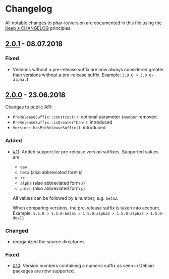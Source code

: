# Changelog

All notable changes to phar-io/version are documented in this file using the [Keep a CHANGELOG](http://keepachangelog.com/) principles.

## [2.0.1] - 08.07.2018

### Fixed

- Versions without a pre-release suffix are now always considered greater
than versions without a pre-release suffix. Example: `3.0.0 > 3.0.0-alpha.1`

## [2.0.0] - 23.06.2018

Changes to public API:

- `PreReleaseSuffix::construct()`: optional parameter `$number` removed
- `PreReleaseSuffix::isGreaterThan()`: introduced
- `Version::hasPreReleaseSuffix()`: introduced

### Added

- [#11](https://github.com/phar-io/version/issues/11): Added support for pre-release version suffixes. Supported values are:
  - `dev`
  - `beta` (also abbreviated form `b`)
  - `rc`
  - `alpha` (also abbreviated form `a`)
  - `patch` (also abbreviated form `p`)

  All values can be followed by a number, e.g. `beta3`.

  When comparing versions, the pre-release suffix is taken into account. Example:
`1.5.0 > 1.5.0-beta1 > 1.5.0-alpha3 > 1.5.0-alpha2 > 1.5.0-dev11`

### Changed

- reorganized the source directories

### Fixed

- [#10](https://github.com/phar-io/version/issues/10): Version numbers containing
a numeric suffix as seen in Debian packages are now supported.

[2.0.1]: https://github.com/phar-io/version/compare/2.0.0...2.0.1
[2.0.0]: https://github.com/phar-io/version/compare/1.0.1...2.0.0
